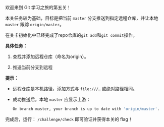 欢迎来到 Git 学习之旅的第五关！

本关任务较为基础，目标是把当前 `master` 分支推送到指定远程仓库，并让本地 `master` 跟踪 `origin/master`。

在关卡初始化中已经完成了repo仓库的`git add`和`git commit`操作。

**具体任务：**

1. 查找并添加远程仓库（命名为origin）。

2. 推送当前分支到远程

**提示：**

- 远程仓库是本机路径，添加方式与 `file:///…` 或绝对路径相同。  

- 成功推送后，本地 `master` 应显示上游：  

  ```bash
  On branch master, your branch is up to date with 'origin/master'.
  ```
  
完成后，运行： `/challenge/check` 即可验证并获得本关的 flag！